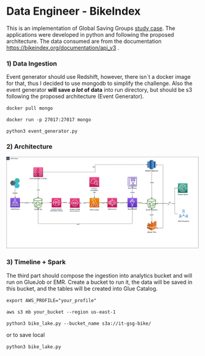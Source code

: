 # Data Engineer - BikeIndex

This is an implementation of Global Saving Groups [study case](Data_Engineer_(m_f_d)_Case_study.pdf). The applications were developed in python and following the proposed architecture. The data consumed are from the documentation https://bikeindex.org/documentation/api_v3 . 

### 1) Data Ingestion

Event generator should use Redshift, however, there isn`t a docker image for that, thus I decided to use mongodb to simplify the challenge. Also the event generator **will save *a lot* of data** into run directory, but should be s3 following the proposed architecture (Event Generator).
```
docker pull mongo
```
```
docker run -p 27017:27017 mongo
```
```
python3 event_generator.py
```

### 2) Architecture

![image](gsg_arch.jpg)

### 3) Timeline + Spark 

The third part should compose the ingestion into analytics bucket and will run on GlueJob or EMR. Create a bucket to run it, the data will be saved in this bucket, and the tables will be created into Glue Catalog.
```
export AWS_PROFILE="your_profile"
```

```
aws s3 mb your_bucket --region us-east-1
```

```
python3 bike_lake.py --bucket_name s3a://it-gsg-bike/
```
or to save local
```
python3 bike_lake.py
```